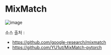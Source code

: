 # MixMatch

![image](https://user-images.githubusercontent.com/17904547/92840923-a869f780-f41c-11ea-848a-22816dede0ae.png)

소스 출처 : 
   - https://github.com/google-research/mixmatch
   - https://github.com/YU1ut/MixMatch-pytorch
   

